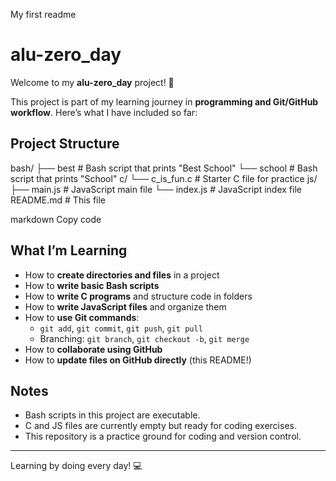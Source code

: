  My first readme

 # alu-zero_day

Welcome to my **alu-zero_day** project! 🚀

This project is part of my learning journey in **programming and Git/GitHub workflow**. Here’s what I have included so far:

## Project Structure

bash/
├── best # Bash script that prints "Best School"
└── school # Bash script that prints "School"
c/
└── c_is_fun.c # Starter C file for practice
js/
├── main.js # JavaScript main file
└── index.js # JavaScript index file
README.md # This file

markdown
Copy code

## What I’m Learning

- How to **create directories and files** in a project
- How to **write basic Bash scripts**
- How to **write C programs** and structure code in folders
- How to **write JavaScript files** and organize them
- How to **use Git commands**:
  - `git add`, `git commit`, `git push`, `git pull`
  - Branching: `git branch`, `git checkout -b`, `git merge`
- How to **collaborate using GitHub**
- How to **update files on GitHub directly** (this README!)

## Notes

- Bash scripts in this project are executable.
- C and JS files are currently empty but ready for coding exercises.
- This repository is a practice ground for coding and version control.

---

Learning by doing every day! 💻
